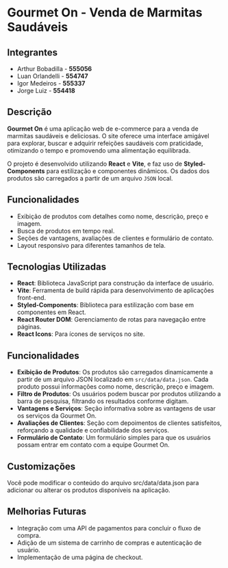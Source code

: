 # Gourmet On - Venda de Marmitas Saudáveis

## Integrantes
- Arthur Bobadilla - **555056**
- Luan Orlandelli - **554747**
- Igor Medeiros - **555337**
- Jorge Luiz - **554418**

## Descrição

**Gourmet On** é uma aplicação web de e-commerce para a venda de marmitas saudáveis e deliciosas. O site oferece uma interface amigável para explorar, buscar e adquirir refeições saudáveis com praticidade, otimizando o tempo e promovendo uma alimentação equilibrada.

O projeto é desenvolvido utilizando **React** e **Vite**, e faz uso de **Styled-Components** para estilização e componentes dinâmicos. Os dados dos produtos são carregados a partir de um arquivo `JSON` local.

## Funcionalidades

- Exibição de produtos com detalhes como nome, descrição, preço e imagem.
- Busca de produtos em tempo real.
- Seções de vantagens, avaliações de clientes e formulário de contato.
- Layout responsivo para diferentes tamanhos de tela.
  
## Tecnologias Utilizadas

- **React**: Biblioteca JavaScript para construção da interface de usuário.
- **Vite**: Ferramenta de build rápida para desenvolvimento de aplicações front-end.
- **Styled-Components**: Biblioteca para estilização com base em componentes em React.
- **React Router DOM**: Gerenciamento de rotas para navegação entre páginas.
- **React Icons**: Para ícones de serviços no site.
  
## Funcionalidades

- **Exibição de Produtos**: Os produtos são carregados dinamicamente a partir de um arquivo JSON localizado em `src/data/data.json`. Cada produto possui informações como nome, descrição, preço e imagem.
- **Filtro de Produtos**: Os usuários podem buscar por produtos utilizando a barra de pesquisa, filtrando os resultados conforme digitam.
- **Vantagens e Serviços**: Seção informativa sobre as vantagens de usar os serviços da Gourmet On.
- **Avaliações de Clientes**: Seção com depoimentos de clientes satisfeitos, reforçando a qualidade e confiabilidade dos serviços.
- **Formulário de Contato**: Um formulário simples para que os usuários possam entrar em contato com a equipe Gourmet On.

## Customizações
Você pode modificar o conteúdo do arquivo src/data/data.json para adicionar ou alterar os produtos disponíveis na aplicação.

## Melhorias Futuras
- Integração com uma API de pagamentos para concluir o fluxo de compra.
- Adição de um sistema de carrinho de compras e autenticação de usuário.
- Implementação de uma página de checkout.